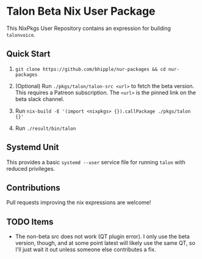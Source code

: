 # Talon Beta Nix User Package

This NixPkgs User Repository contains an expression for building `talonvoice`.

## Quick Start
1. `git clone https://github.com/bhipple/nur-packages && cd nur-packages`

2. (Optional) Run `./pkgs/talon/talon-src <url>` to fetch the beta version. This
   requires a Patreon subscription. The `<url>` is the pinned link on the beta
   slack channel.

3. Run `nix-build -E '(import <nixpkgs> {}).callPackage ./pkgs/talon {}'`

4. Run `./result/bin/talon`

## Systemd Unit
This provides a basic `systemd --user` service file for running `talon` with
reduced privileges.

## Contributions
Pull requests improving the nix expressions are welcome!

## TODO Items
- The non-beta src does not work (QT plugin error). I only use the beta version,
  though, and at some point latest will likely use the same QT, so I'll just
  wait it out unless someone else contributes a fix.
